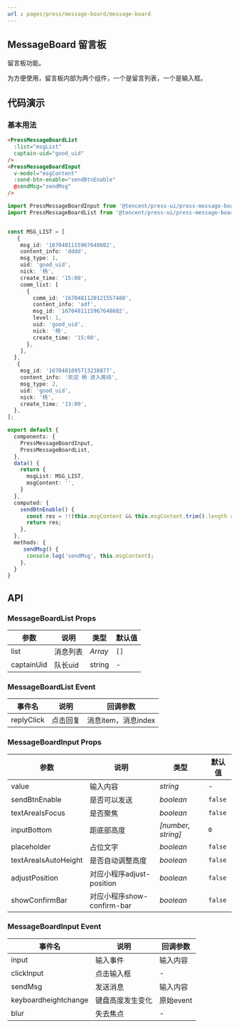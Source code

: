 ```yaml
---
url : pages/press/message-board/message-board
---
```


## MessageBoard 留言板

留言板功能。

为方便使用，留言板内部为两个组件，一个是留言列表，一个是输入框。


## 代码演示

### 基本用法


```html
<PressMessageBoardList
  :list="msgList"
  captain-uid="good_uid"
/>
<PressMessageBoardInput
  v-model="msgContent"
  :send-btn-enable="sendBtnEnable"
  @sendMsg="sendMsg"
/>
```

```ts
import PressMessageBoardInput from '@tencent/press-ui/press-message-board/press-message-board-input.vue';
import PressMessageBoardList from '@tencent/press-ui/press-message-board/press-message-board-list.vue';


const MSG_LIST = [
   {
    msg_id: '1670481115967648602',
    content_info: 'dddd',
    msg_type: 1,
    uid: 'good_uid',
    nick: '杨',
    create_time: '15:00',
    comm_list: [
      {
        comm_id: '1670481120121557488',
        content_info: 'adf',
        msg_id: '1670481115967648602',
        level: 1,
        uid: 'good_uid',
        nick: '杨',
        create_time: '15:00',
      },
    ],
  },
   {
    msg_id: '1670481095713238877',
    content_info: '欢迎 杨 进入房间',
    msg_type: 2,
    uid: 'good_uid',
    nick: '杨',
    create_time: '13:00',
  },
];

export default {
  components: {
    PressMessageBoardInput,
    PressMessageBoardList,
  },
  data() {
    return {
      msgList: MSG_LIST,
      msgContent: '',
    }
  },
  computed: {
    sendBtnEnable() {
      const res = !!(this.msgContent && this.msgContent.trim().length > 0);
      return res;
    },
  },
  methods: {
     sendMsg() {
      console.log('sendMsg', this.msgContent);
    },
  }
}
```

## API

### MessageBoardList Props


| 参数       | 说明     | 类型    | 默认值 |
| ---------- | -------- | ------- | ------ |
| list       | 消息列表 | _Array_ | `[]`   |
| captainUid | 队长uid  | string  | -      |


### MessageBoardList Event


| 事件名     | 说明     | 回调参数            |
| ---------- | -------- | ------------------- |
| replyClick | 点击回复 | 消息item，消息index |

### MessageBoardInput Props


| 参数                 | 说明                       | 类型               | 默认值  |
| -------------------- | -------------------------- | ------------------ | ------- |
| value                | 输入内容                   | _string_           | -       |
| sendBtnEnable        | 是否可以发送               | _boolean_          | `false` |
| textAreaIsFocus      | 是否聚焦                   | _boolean_          | `false` |
| inputBottom          | 距底部高度                 | _[number, string]_ | `0`     |
| placeholder          | 占位文字                   | _boolean_          | `false` |
| textAreaIsAutoHeight | 是否自动调整高度           | _boolean_          | `false` |
| adjustPosition       | 对应小程序adjust-position  | _boolean_          | `false` |
| showConfirmBar       | 对应小程序show-confirm-bar | _boolean_          | `false` |


### MessageBoardInput Event


| 事件名               | 说明             | 回调参数  |
| -------------------- | ---------------- | --------- |
| input                | 输入事件         | 输入内容  |
| clickInput           | 点击输入框       | -         |
| sendMsg              | 发送消息         | 输入内容  |
| keyboardheightchange | 键盘高度发生变化 | 原始event |
| blur                 | 失去焦点         | -         |



